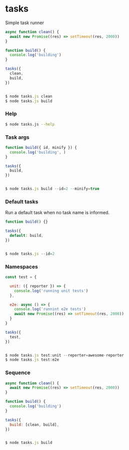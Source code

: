 # tasks

Simple task runner

```js
async function clean() {
  await new Promise((res) => setTimeout(res, 2000))
}

function build() {
  console.log('building')
}

tasks({
  clean,
  build,
})


$ node tasks.js clean
$ node tasks.js build
```

### Help

```bash
$ node tasks.js --help
```

### Task args

```js
function build({ id, minify }) {
  console.log('building', )
}

tasks({
  build,
})


$ node tasks.js build --id=2 --minify=true
```

### Default tasks

Run a default task when no task name is informed.

```js
function build() {}

tasks({
  default: build,
})


$ node tasks.js --id=2
```

### Namespaces

```js
const test = {

  unit: ({ reporter }) => {
    console.log('running unit tests')
  },

  e2e: async () => {
    console.log('runnint e2e tests')
    await new Promise((res) => setTimeout(res, 2000))
  }
}

tasks({
  test,
})


$ node tasks.js test:unit --reporter=awesome-reporter
$ node tasks.js test:e2e

```

### Sequence

```js
async function clean() {
  await new Promise((res) => setTimeout(res, 2000))
}

function build() {
  console.log('building')
}

tasks({
  build: [clean, build],
})


$ node tasks.js build
```
